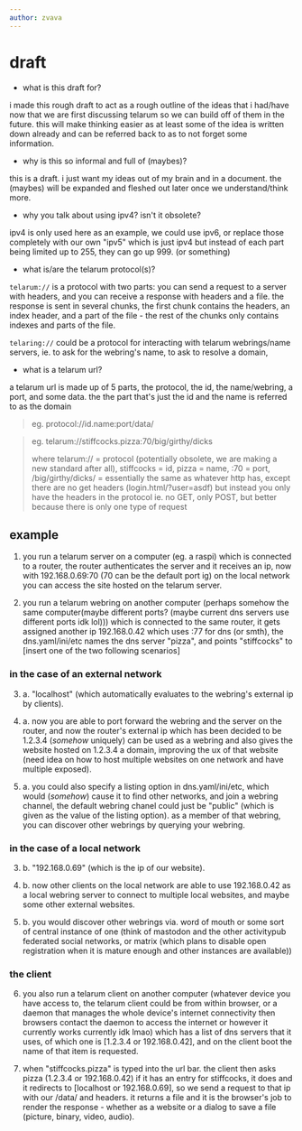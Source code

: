```yaml
---
author: zvava
---
```


# draft

- what is this draft for?

i made this rough draft to act as a rough outline of the ideas that i had/have now that we are first discussing telarum so we can build off of them in the future. this will make thinking easier as at least some of the idea is written down already and can be referred back to as to not forget some information.

- why is this so informal and full of (maybes)?

this is a draft. i just want my ideas out of my brain and in a document. the (maybes) will be expanded and fleshed out later once we understand/think more.

- why you talk about using ipv4? isn't it obsolete?

ipv4 is only used here as an example, we could use ipv6, or replace those completely with our own "ipv5" which is just ipv4 but instead of each part being limited up to 255, they can go up 999. (or something)

- what is/are the telarum protocol(s)?

`telarum://` is a protocol with two parts: you can send a request to a server with headers, and you can receive a response with headers and a file. the response is sent in several chunks, the first chunk contains the headers, an index header, and a part of the file - the rest of the chunks only contains indexes and parts of the file.

`telaring://` could be a protocol for interacting with telarum webrings/name servers, ie. to ask for the webring's name, to ask to resolve a domain,

- what is a telarum url?

a telarum url is made up of 5 parts, the protocol, the id, the name/webring, a port, and some data. the the part that's just the id and the name is referred to as the domain

> eg. protocol://id.name:port/data/

> eg. telarum://stiffcocks.pizza:70/big/girthy/dicks
>
> where telarum:// = protocol (potentially obsolete, we are making a new standard after all), stiffcocks = id, pizza = name, :70 = port, /big/girthy/dicks/ = essentially the same as whatever http has, except there are no get headers (login.html/?user=asdf) but instead you only have the headers in the protocol ie. no GET, only POST, but better because there is only one type of request

## example
1. you run a telarum server on a computer (eg. a raspi) which is connected to a router, the router authenticates the server and it receives an ip, now with 192.168.0.69:70 (70 can be the default port ig) on the local network you can access the site hosted on the telarum server.

2. you run a telarum webring on another computer (perhaps somehow the same computer(maybe different ports? (maybe current dns servers use different ports idk lol))) which is connected to the same router, it gets assigned another ip 192.168.0.42 which uses :77 for dns (or smth), the dns.yaml/ini/etc names the dns server "pizza", and points "stiffcocks" to [insert one of the two following scenarios]

### in the case of an external network
3. a. "localhost" (which automatically evaluates to the webring's external ip by clients).

4. a. now you are able to port forward the webring and the server on the router, and now the router's external ip which has been decided to be 1.2.3.4 (*somehow* uniquely) can be used as a webring and also gives the website hosted on 1.2.3.4 a domain, improving the ux of that website (need idea on how to host multiple websites on one network and have multiple exposed).

5. a. you could also specify a listing option in dns.yaml/ini/etc, which would (*somehow*) cause it to find other networks, and join a webring channel, the default webring chanel could just be "public" (which is given as the value of the listing option). as a member of that webring, you can discover other webrings by querying your webring.

### in the case of a local network
3. b. "192.168.0.69" (which is the ip of our website).

4. b. now other clients on the local network are able to use 192.168.0.42 as a local webring server to connect to multiple local websites, and maybe some other external websites.

5. b. you would discover other webrings via. word of mouth or some sort of central instance of one (think of mastodon and the other activitypub federated social networks, or matrix (which plans to disable open registration when it is mature enough and other instances are available))

### the client
6. you also run a telarum client on another computer (whatever device you have access to, the telarum client could be from within browser, or a daemon that manages the whole device's internet connectivity then browsers contact the daemon to access the internet or however it currently works currently idk lmao) which has a list of dns servers that it uses, of which one is [1.2.3.4 or 192.168.0.42], and on the client boot the name of that item is requested.

7. when "stiffcocks.pizza" is typed into the url bar. the client then asks pizza (1.2.3.4 or 192.168.0.42) if it has an entry for stiffcocks, it does and it redirects to [localhost or 192.168.0.69], so we send a request to that ip with our /data/ and headers. it returns a file and it is the browser's job to render the response - whether as a website or a dialog to save a file (picture, binary, video, audio).
